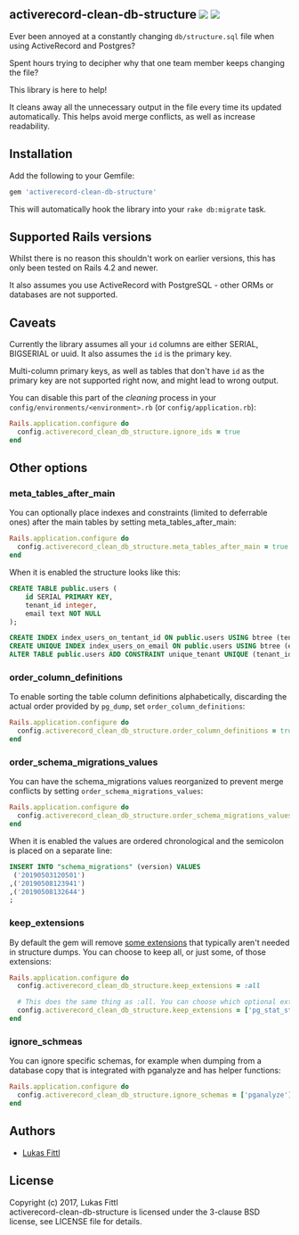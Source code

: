 ## activerecord-clean-db-structure [ ![](https://img.shields.io/gem/v/activerecord-clean-db-structure.svg)](https://rubygems.org/gems/activerecord-clean-db-structure) [ ![](https://img.shields.io/gem/dt/activerecord-clean-db-structure.svg)](https://rubygems.org/gems/activerecord-clean-db-structure)

Ever been annoyed at a constantly changing `db/structure.sql` file when using ActiveRecord and Postgres?

Spent hours trying to decipher why that one team member keeps changing the file?

This library is here to help!

It cleans away all the unnecessary output in the file every time its updated automatically. This helps avoid merge conflicts, as well as increase readability.

## Installation

Add the following to your Gemfile:

```ruby
gem 'activerecord-clean-db-structure'
```

This will automatically hook the library into your `rake db:migrate` task.

## Supported Rails versions

Whilst there is no reason this shouldn't work on earlier versions, this has only been tested on Rails 4.2 and newer.

It also assumes you use ActiveRecord with PostgreSQL - other ORMs or databases are not supported.

## Caveats

Currently the library assumes all your `id` columns are either SERIAL, BIGSERIAL or uuid. It also assumes the `id` is the primary key.

Multi-column primary keys, as well as tables that don't have `id` as the primary key are not supported right now, and might lead to wrong output.

You can disable this part of the _cleaning_ process in your `config/environments/<environment>.rb` (or `config/application.rb`):

```ruby
Rails.application.configure do
  config.activerecord_clean_db_structure.ignore_ids = true
end
```

## Other options

### meta_tables_after_main

You can optionally place indexes and constraints (limited to deferrable ones) after the main tables by setting meta_tables_after_main:

```ruby
Rails.application.configure do
  config.activerecord_clean_db_structure.meta_tables_after_main = true
end
```

When it is enabled the structure looks like this:

```sql
CREATE TABLE public.users (
    id SERIAL PRIMARY KEY,
    tenant_id integer,
    email text NOT NULL
);

CREATE INDEX index_users_on_tentant_id ON public.users USING btree (tenant_id);
CREATE UNIQUE INDEX index_users_on_email ON public.users USING btree (email);
ALTER TABLE public.users ADD CONSTRAINT unique_tenant UNIQUE (tenant_id) DEFERRABLE INITIALLY DEFERRED;
```

### order_column_definitions

To enable sorting the table column definitions alphabetically, discarding the actual order provided by `pg_dump`, set `order_column_definitions`:

```ruby
Rails.application.configure do
  config.activerecord_clean_db_structure.order_column_definitions = true
end
```

### order_schema_migrations_values

You can have the schema_migrations values reorganized to prevent merge conflicts by setting `order_schema_migrations_values`:

```ruby
Rails.application.configure do
  config.activerecord_clean_db_structure.order_schema_migrations_values = true
end
```

When it is enabled the values are ordered chronological and the semicolon is placed on a separate line:

```sql
INSERT INTO "schema_migrations" (version) VALUES
 ('20190503120501')
,('20190508123941')
,('20190508132644')
;
```

### keep_extensions

By default the gem will remove [some extensions](https://github.com/ghiculescu/activerecord-clean-db-structure/blob/c9551391476a5e7a08ff314501af89baddcf669a/lib/activerecord-clean-db-structure/clean_dump.rb#L24) that typically aren't needed in structure dumps. You can choose to keep all, or just some, of those extensions:

```ruby
Rails.application.configure do
  config.activerecord_clean_db_structure.keep_extensions = :all

  # This does the same thing as :all. You can choose which optional extensions to keep.
  config.activerecord_clean_db_structure.keep_extensions = ['pg_stat_statements', 'pg_buffercache']
end
```

### ignore_schmeas

You can ignore specific schemas, for example when dumping from a database copy that is integrated with pganalyze and has helper functions:

```ruby
Rails.application.configure do
  config.activerecord_clean_db_structure.ignore_schemas = ['pganalyze']
end
```

## Authors

* [Lukas Fittl](https://github.com/lfittl)

## License

Copyright (c) 2017, Lukas Fittl<br>
activerecord-clean-db-structure is licensed under the 3-clause BSD license, see LICENSE file for details.
